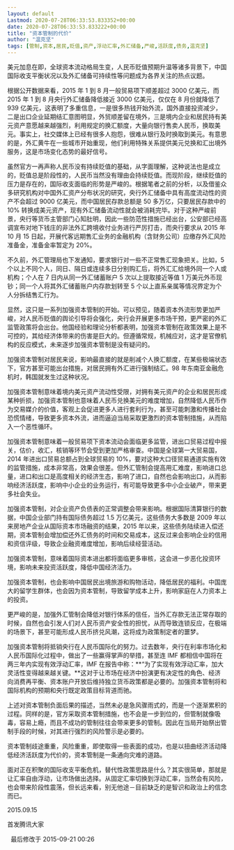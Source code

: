 ```yaml
---
layout: default
Lastmod: 2020-07-28T06:33:53.833352+00:00
date: 2020-07-28T06:33:53.833222+00:00
title: "资本管制的代价"
author: "温克坚"
tags: [管制,资本,居民,贬值,资产,浮动汇率,外汇储备,严峻,活跃度,债务,温克坚]
---
```



美元加息在即，全球资本流动格局生变，人民币贬值预期升温等诸多背景下，中国国际收支平衡状况以及外汇储备可持续性等问题成为各界关注的热点议题。

根据公开数据来看，2015 年 1 到 8 月一般贸易项下顺差超过 3000 亿美元，而 2015 年 1 到 8 月央行外汇储备降低接近 3000 亿美元，仅仅在 8 月份就降低了 939 亿美元，这表明了多重信息，一是很多热钱开始外流，国外直接投资减少，二是出口企业延期结汇意图明显，外贸顺差留在境外，三是境内企业和居民持有美元资产意愿越来越强烈，利用规定的换汇额度，大量向银行售卖人民币，换取美元。事实上，社交媒体上已经有很多人抱怨，很难从银行及时换取到美元。有意思的是，外汇黄牛在一些城市开始重现，他们利用特殊关系提供美元兑换和汇出境外服务，这是市场变化态势的最好信号。

虽然官方一再声称人民币没有持续贬值的基础，从字面理解，这种说法也是成立的，贬值总是阶段性的，人民币当然没有理由会持续贬值。而现阶段，继续贬值的压力是存在的，国际收支面临的形势是严峻的。根据笔者之前的分析，以及借鉴众多研究机构对中国外汇资产分布状况的研究，央行外汇储备中具有高度流动性的资产不会超过 9000 亿美元，而中国居民存款总额是 50 多万亿，只要居民存款中的 10% 转换成美元资产，现有外汇储备流动性就会被消耗完毕。对于这种严峻前景，央行等货币主管部门心知肚明，因此一些防范性措施已经出台，公安部已经高调宣布对地下钱庄的非法外汇跨境收付业务进行严厉打击，而央行要求从 2015 年 10 月 15 日起，开展代客远期售汇业务的金融机构（含财务公司）应缴存外汇风险准备金，准备金率暂定为 20%。

不久前，外汇管理局也下发通知，要求银行对一些不正常售汇现象把关。比如，5 个以上不同个人，同日、隔日或连续多日分别购汇后，将外汇汇给境外同一个人或机构；个人在 7 日内从同一外汇储蓄账户 5 次以上提取接近等值 1 万美元外币现钞；同一个人将其外汇储蓄账户内存款划转至 5 个以上直系亲属等情况界定为个人分拆结售汇行为。

显然，这只是一系列加强资本管制的开始。可以预见，随着资本外流形势更加严峻，对人民币贬值的舆论引导将会强化，央行会开展更多市场干预，更严密的外汇监管政策将会出台。他国经验和理论分析都表明，加强资本管制在政策效果上是不可控的，其给经济体带来的伤害是巨大的。但遵循常规，机械应对，这才是官僚机构的反应模式，未来逐步加强资本管制是没有疑问的。

加强资本管制对居民来说，影响最直接的就是削减个人换汇额度，在某些极端状态下，官方甚至可能出台措施，对居民拥有外汇进行强制结汇。98 年东南亚金融危机时，韩国就发生过这种状况。

加强资本管制意味着境内美元资产流动性受限，对拥有美元资产的企业和居民形成某种折损，加强资本管制也意味着人民币兑换美元的难度增加，自然降低人民币作为交易媒介的价值，客观上会促进更多人进行套利行为，甚至可能刺激和传播社会恐慌情绪，导致更多资本外流，进而逼迫当局采取更激烈的资本管制措施，从而陷入一个恶性循环。

加强资本管制意味着一般贸易项下资本流动会面临更多监管，进出口贸易过程中报关，估价，收汇，核销等环节会受到更加严格审查。中国是全球第一大贸易国，2014 年进出口贸易总额占到全球贸易的 10%，要对这种大口径贸易通道实施有效的监管措施，成本非常高，效果会很差。但外汇管制会提高用汇难度，影响进口总量，进口和出口是高度相关的经济生态，影响了进口，自然也会影响出口，从而影响经济活跃度，影响中小企业的业务运行，有可能导致更多中小企业破产，带来更多社会失业。

加强资本管制，对企业资产负债表的正常调整会带来影响。根据国际清算银行的数据，中国企业部门持有国际债务超过 1.5 万亿美元，这些债务大多数是 2009 年以来房地产企业从国际资本市场融资的结果，2015 年以来，这些债务陆续进入偿还期，资本管制会增加偿还外汇债务的时间和交易成本，这反过来会影响企业的信用和资信评级，导致企业融资难度增加，影响后续经营活动。

加强资本管制，意味着国际资本进出都将面临更多审核，这会进一步恶化投资环境，影响未来投资活跃度，降低中国经济活力。

加强资本管制，也会影响中国居民出境旅游和购物活动，降低居民的福利。中国庞大的留学生群体，也会因为资本管制，导致留学成本上升，影响家庭在人力资本上的投资。

更严峻的是，加强外汇管制会降低对银行体系的信任，当外汇存款无法正常存取的时候，自然也会引发人们对人民币资产安全性的担忧，从而导致连锁反应，在极端的场景下，甚至可能形成人民币挤兑风潮，这将成为政策制定者的噩梦。

加强资本管制将抵销央行在人民币国际化的努力。过去数年，央行在利率市场化和人民币国际化过程中，做出了一些赢得掌声的举措，甚至连 IMF 都相信中国将在两三年内实现有效浮动汇率，IMF 在报告中称：**“为了实现有效浮动汇率，加大灵活性变得越来越关键。**这对于让市场在经济中扮演更有决定性的角色、经济向消费再平衡、资本账户开放后维持独立货币政策都是必要的。加强资本管制将和国际机构的预期和央行既定政策目标背道而驰。

上述对资本管制负面后果的描述，当然未必是急风骤雨式的，而是一个逐渐累积的过程。同样的是，官方采取资本管制措施，也不会是一步到位的，但管制就像吸毒，容易上瘾，而且不成功的管制往往会带来更多的管制。因此在当局开始祭出管制手段的时候，对其进行强烈的风险警示是必要的。

资本管制歧途重重，风险重重，即使取得一些表面的成功，也是以扭曲经济活动降低经济活跃度为代价的，资本管制是一条通向灾难的道路。

面对正在积聚的国际收支平衡危机，替代性政策思路是什么？其实很简单，那就是让汇率自由浮动，让市场做出选择。从固定汇率切换到浮动汇率，当然会有风险，也会带来阶段性震荡，但长远来看，别无他途－目前缺乏的是智识和政治上的信念而已。

2015.09.15

首发腾讯大家

  最后修改于 2015-09-21 00:26
